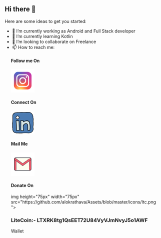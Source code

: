 ## Hi there 👋


Here are some ideas to get you started:

- 🔭 I’m currently working as Android and Full Stack developer
- 🌱 I’m currently learning Kotlin  
- 👯 I’m looking to collaborate on Freelance
- 📫 How to reach me: 

<div style="margin:20px;">
<h4>Follow me On</h4>
<a href="https://www.instagram.com/alokrathava"><img height="75px" width="75px" src="https://github.com/alokrathava/Assets/blob/master/icons/instagram.png" alt="instagram"></a>

<h4>Connect On</h4>
<a href="https://www.linkedin.com"><img height="75px" width="75px" src="https://github.com/alokrathava/Assets/blob/master/icons/LinkedIn.png" alt="linkedin"></a>

<h4>Mail Me</h4>
<a href="mailto:alokrathava@gmail.com"><img height="75px" width="75px" src="https://github.com/alokrathava/Assets/blob/master/icons/gmail.png" alt="gmail"></a>

<h4>Donate On</h4>
img height="75px" width="75px" src="https://github.com/alokrathava/Assets/blob/master/icons/ltc.png">
<h3>LiteCoin:- </h3?
<h4>LTXRK8tg1QsEET72U84VyVJmNvyJ5o1AWF</h4>
<p>Wallet</p>
</div>
